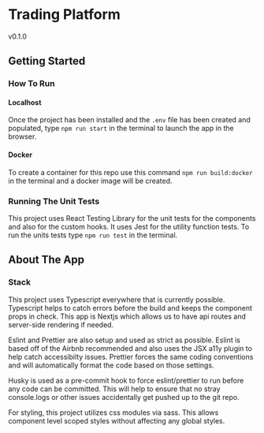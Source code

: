 # Trading Platform

v0.1.0

<!-- ![orders](https://gitlab.com/jobtarget/platform/platformorders/uploads/1999868ff5d8ab4e4479af2d15edab39/orders.png) -->

<!-- | Environment | URL                                                                  |
| :---------- | :------------------------------------------------------------------- |
| QA          | [https://qa-orders.jobtarget.com](https://qa-orders.jobtarget.com)   |
| UAT         | [https://uat-orders.jobtarget.com](https://uat-orders.jobtarget.com) |
| Production  | [https://orders.jobtarget.com](https://orders.jobtarget.com)         | -->

## Getting Started

### How To Run

#### Localhost

Once the project has been installed and the `.env` file has been created and populated, type `npm run start` in the terminal to launch the app in the browser.

#### Docker

To create a container for this repo use this command `npm run build:docker` in the terminal and a docker image will be created.

### Running The Unit Tests

This project uses React Testing Library for the unit tests for the components and also for the custom hooks. It uses Jest for the utility function tests. To run the units tests type `npm run test` in the terminal.

## About The App

### Stack

This project uses Typescript everywhere that is currently possible. Typescript helps to catch errors before the build and keeps the component props in check. This app is Nextjs which allows us to have api routes and server-side rendering if needed.

Eslint and Prettier are also setup and used as strict as possible. Eslint is based off of the Airbnb recommended and also uses the JSX a11y plugin to help catch accessibilty issues. Prettier forces the same coding conventions and will automatically format the code based on those settings.

Husky is used as a pre-commit hook to force eslint/prettier to run before any code can be committed. This will help to ensure that no stray console.logs or other issues accidentally get pushed up to the git repo.

For styling, this project utilizes css modules via sass. This allows component level scoped styles without affecting any global styles.
